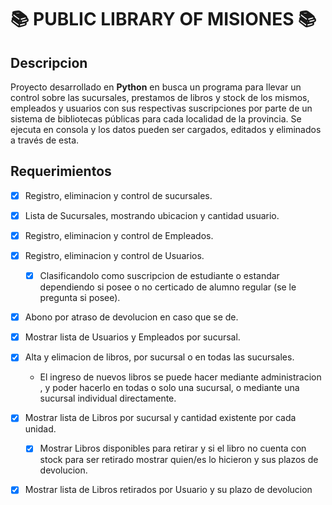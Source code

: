 # 📚 PUBLIC LIBRARY OF MISIONES 📚
## Descripcion
Proyecto desarrollado en **Python** en busca un programa para llevar un control sobre las sucursales, prestamos de libros y stock de los mismos, empleados y usuarios con sus respectivas suscripciones  por parte de un sistema de bibliotecas públicas para cada localidad de la provincia.
Se ejecuta en consola y los datos pueden ser cargados, editados y eliminados a través de esta.
## Requerimientos
- [X] Registro, eliminacion y control de sucursales.
- [X] Lista de Sucursales, mostrando ubicacion y cantidad usuario.
- [X] Registro, eliminacion y control de Empleados.
- [X] Registro, eliminacion y control de Usuarios.
	- [X] Clasificandolo como suscripcion de estudiante o estandar dependiendo si posee o no certicado de alumno regular (se le pregunta si posee).
- [X] Abono por atraso de devolucion en caso que se de. 
- [X] Mostrar lista de Usuarios y Empleados por sucursal.
- [X] Alta y elimacion de libros, por sucursal o en todas las sucursales.
	- El ingreso de nuevos libros se puede hacer mediante administracion , y poder hacerlo en todas o solo una sucursal, o mediante una sucursal individual directamente.
- [X] Mostrar lista de Libros por sucursal y cantidad existente por cada unidad.
	- [X] Mostrar Libros disponibles para retirar y si el libro no cuenta con stock para ser retirado mostrar quien/es lo hicieron y sus plazos de devolucion.
- [X] Mostrar lista de Libros retirados por Usuario y su plazo de devolucion


